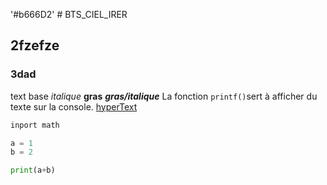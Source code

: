 '#b666D2' # BTS_CIEL_IRER
## 2fzefze
### 3dad

text base
*italique*
**gras**
***gras/italique***
La fonction `printf()`sert à afficher du texte sur la console.
[hyperText](https://www.youtube.com/watch?v=dQw4w9WgXcQ)
  

```py
inport math

a = 1
b = 2

print(a+b)

```









